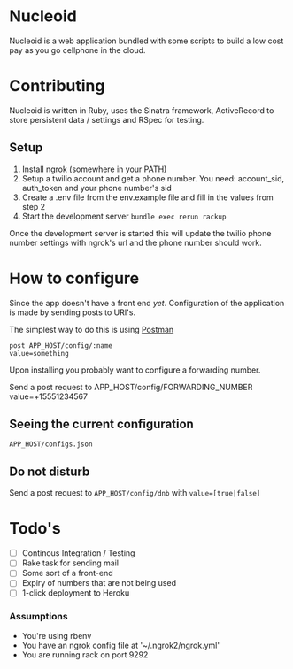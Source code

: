 # Nucleoid

Nucleoid is a web application bundled with some scripts to build a low cost pay
as you go cellphone in the cloud.

# Contributing

Nucleoid is written in Ruby, uses the Sinatra framework, ActiveRecord to store
persistent data / settings and RSpec for testing.

## Setup

1. Install ngrok (somewhere in your PATH)
2. Setup a twilio account and get a phone number. You need: account_sid,
   auth_token and your phone number's sid
3. Create a .env file from the env.example file and fill in the values from step
   2
4. Start the development server ```bundle exec rerun rackup```

Once the development server is started this will update the twilio phone number settings with ngrok's url and the phone number should work.

# How to configure

Since the app doesn't have a front end _yet_. Configuration of the application
is made by sending posts to URI's.

The simplest way to do this is using [Postman](https://www.getpostman.com/)

```
post APP_HOST/config/:name
value=something
```
Upon installing you probably want to configure a forwarding number.

Send a post request to APP_HOST/config/FORWARDING_NUMBER value=+15551234567

## Seeing the current configuration

```APP_HOST/configs.json```

## Do not disturb

Send a post request to ```APP_HOST/config/dnb``` with ```value=[true|false]```

# Todo's

* [ ] Continous Integration / Testing
* [ ] Rake task for sending mail
* [ ] Some sort of a front-end
* [ ] Expiry of numbers that are not being used
* [ ] 1-click deployment to Heroku

### Assumptions

* You're using rbenv
* You have an ngrok config file at '~/.ngrok2/ngrok.yml'
* You are running rack on port 9292

